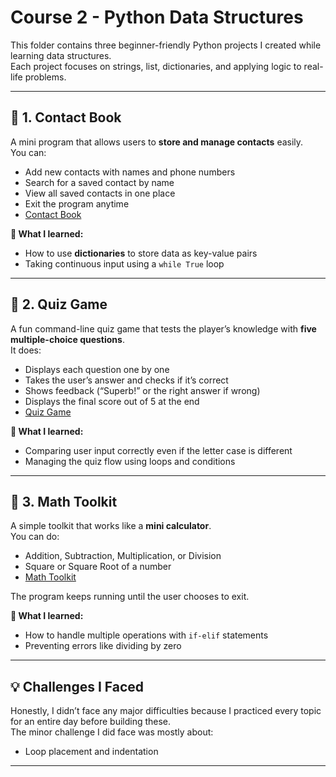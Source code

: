 # Course 2 - Python Data Structures  

This folder contains three beginner-friendly Python projects I created while learning data structures.  
Each project focuses on strings, list, dictionaries, and applying logic to real-life problems.  

---

## 📘 1. Contact Book  

A mini program that allows users to **store and manage contacts** easily.  
You can:  
- Add new contacts with names and phone numbers  
- Search for a saved contact by name  
- View all saved contacts in one place  
- Exit the program anytime
- [Contact Book](contact_book.py)

**📝 What I learned:**  
- How to use **dictionaries** to store data as key-value pairs  
- Taking continuous input using a `while True` loop  

---

## 🎯 2. Quiz Game  

A fun command-line quiz game that tests the player’s knowledge with **five multiple-choice questions**.  
It does:  
- Displays each question one by one  
- Takes the user’s answer and checks if it’s correct  
- Shows feedback (“Superb!” or the right answer if wrong)  
- Displays the final score out of 5 at the end
- [Quiz Game](quiz_game.py) 

**📝 What I learned:**   
- Comparing user input correctly even if the letter case is different  
- Managing the quiz flow using loops and conditions  

---

## 🧮 3. Math Toolkit  

A simple toolkit that works like a **mini calculator**.  
You can do:  
- Addition, Subtraction, Multiplication, or Division  
- Square or Square Root of a number
- [Math Toolkit](math_toolkit.py) 

The program keeps running until the user chooses to exit.  

**📝 What I learned:**  
- How to handle multiple operations with `if-elif` statements  
- Preventing errors like dividing by zero

---

## 💡 Challenges I Faced  

Honestly, I didn’t face any major difficulties because I practiced every topic for an entire day before building these.  
The minor challenge I did face was mostly about:  
- Loop placement and indentation    

---
